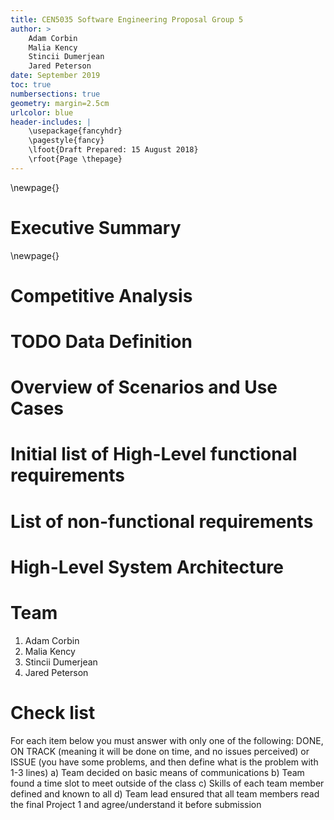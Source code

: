 ```yaml
---
title: CEN5035 Software Engineering Proposal Group 5
author: >
    Adam Corbin
    Malia Kency
    Stincii Dumerjean
    Jared Peterson
date: September 2019
toc: true
numbersections: true
geometry: margin=2.5cm
urlcolor: blue
header-includes: |
    \usepackage{fancyhdr}
    \pagestyle{fancy}
    \lfoot{Draft Prepared: 15 August 2018}
    \rfoot{Page \thepage}
---
```



\newpage{}
# Executive Summary
\newpage{}
# Competitive Analysis
# TODO Data Definition
# Overview of Scenarios and Use Cases
# Initial list of High-Level functional requirements
# List of non-functional requirements
# High-Level System Architecture
# Team
1. Adam Corbin
2. Malia Kency
3. Stincii Dumerjean
4. Jared Peterson

# Check list
For each item below you must answer with only one of the following: DONE, ON TRACK (meaning it will be done on time, and no issues perceived) or ISSUE (you 
have some problems, and then define what is the problem with 1-3 lines)
a) Team decided on basic means of communications
b) Team found a time slot to meet outside of the class
c) Skills of each team member defined and known to all
d) Team lead ensured that all team members read the final Project 1 and agree/understand it before submission
